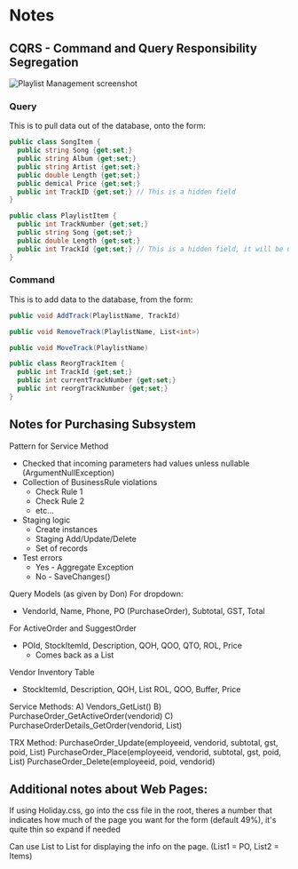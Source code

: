 # Notes

## CQRS - Command and Query Responsibility Segregation

![Playlist Management screenshot](PLayList&nbspManagement&nbspscreen&nbspshot.PNG)

### Query

This is to pull data out of the database, onto the form:
```c#
public class SongItem {
  public string Song {get;set;}
  public string Album {get;set;}
  public string Artist {get;set;}
  public double Length {get;set;}
  public demical Price {get;set;}
  public int TrackID {get;set;} // This is a hidden field
}

public class PlaylistItem {
  public int TrackNumber {get;set;}
  public string Song {get;set;}
  public double Length {get;set;}
  public int TrackId {get;set;} // This is a hidden field, it will be used to delete a record
}
```

### Command

This is to add data to the database, from the form:
```c#
public void AddTrack(PlaylistName, TrackId)

public void RemoveTrack(PlaylistName, List<int>)

public void MoveTrack(PlaylistName)

public class ReorgTrackItem {
  public int TrackId {get;set;}
  public int currentTrackNumber {get;set;}
  public int reorgTrackNumber {get;set;}
}
```

## Notes for Purchasing Subsystem
Pattern for Service Method
- Checked that incoming parameters had values unless nullable (ArgumentNullException)
- Collection of BusinessRule violations
  - Check Rule 1
  - Check Rule 2
  - etc...
- Staging logic
  - Create instances
  - Staging Add/Update/Delete
  - Set of records
- Test errors
  - Yes - Aggregate Exception
  - No - SaveChanges()
  
Query Models (as given by Don)
For dropdown:
- VendorId, Name, Phone, PO (PurchaseOrder), Subtotal, GST, Total

For ActiveOrder and SuggestOrder
- POId, StockItemId, Description, QOH, QOO, QTO, ROL, Price
  - Comes back as a List<T>
  
Vendor Inventory Table
- StockItemId, Description, QOH, List<T> ROL, QOO, Buffer, Price

Service Methods:
A) Vendors_GetList()
B) PurchaseOrder_GetActiveOrder(vendorid)
C) PurchaseOrderDetails_GetOrder(vendorid, List<C>)

TRX Method:
PurchaseOrder_Update(employeeid, vendorid, subtotal, gst, poid, List<C>)
PurchaseOrder_Place(employeeid, vendorid, subtotal, gst, poid, List<C>)
PurchaseOrder_Delete(employeeid, poid, vendorid)


## Additional notes about Web Pages:

If using Holiday.css, go into the css file in the root, theres a number that indicates how much of the page you want for the form (default 49%), it's quite thin so expand if needed

Can use List to List for displaying the info on the page. (List1 = PO, List2 = Items)
